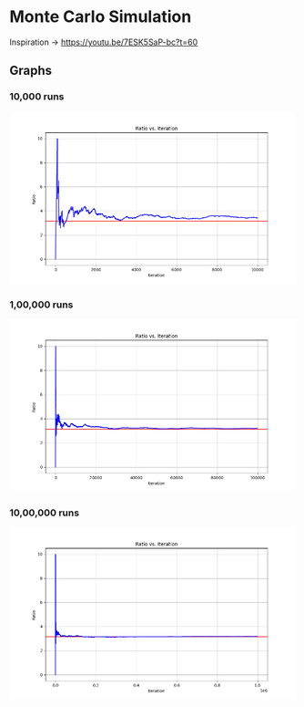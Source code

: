 # Monte Carlo Simulation

Inspiration -> https://youtu.be/7ESK5SaP-bc?t=60

## Graphs

### 10,000 runs

![alt text](./simulation_10000.png)

### 1,00,000 runs

![alt text](./simulation_1L.png)

### 10,00,000 runs

![alt text](./simulation.png)